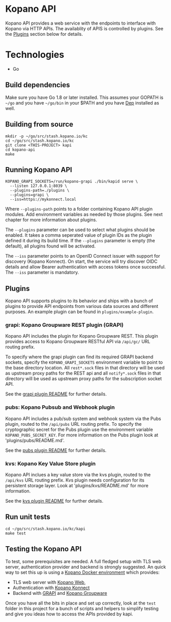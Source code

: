 # Kopano API

Kopano API provides a web service with the endpoints to interface with Kopano
via HTTP APIs. The availablity of APIS is controlled by plugins. See the [Plugins](#Plugins)
section below for details.

# Technologies

- Go

## Build dependencies

Make sure you have Go 1.8 or later installed. This assumes your GOPATH is `~/go` and
you have `~/go/bin` in your $PATH and you have [Dep](https://golang.github.io/dep/)
installed as well.

## Building from source

```
mkdir -p ~/go/src/stash.kopano.io/kc
cd ~/go/src/stash.kopano.io/kc
git clone <THIS-PROJECT> kapi
cd kopano-api
make
```

## Running Kopano API

```
KOPANO_GRAPI_SOCKETS=/run/kopano-grapi ./bin/kapid serve \
  --listen 127.0.0.1:8039 \
  --plugins-path=./plugins \
  --plugins=grapi \
  --iss=https://mykonnect.local
```

Where `--plugins-path` points to a folder containing Kopano API plugin modules.
Add environment variables as needed by those plugins. See next chapter for
more information about plugins.

The `--plugins` parameter can be used to select what plugins should be enabled.
It takes a comma seperated value of plugin IDs as the plugin defined it during
its build time. If the `--plugins` parameter is empty (the default), all plugins
found will be activated.

The `--iss` parameter points to an OpenID Connect issuer with support for
discovery (Kopano Konnect). On start, the service will try discover OIDC details
and allow Bearer authentication with access tokens once successful. The `--iss`
parameter is mandatory.

## Plugins

Kopano API supports plugins to its behavior and ships with a bunch of
plugins to provide API endpoints from various data sources and different
purposes. An example plugin can be found in `plugins/example-plugin`.

### grapi: Kopano Groupware REST plugin (GRAPI)

Kopano API includes the plugin for Kopano Groupware REST. This plugin provides
access to Kopano Groupware RESTful API via `/api/gc/` URL routing prefix.

To specify where the grapi plugin can find its required GRAPI backend sockets,
specify the `KOPANO_GRAPI_SOCKETS` environment variable to point to the base
directory location. All `rest*.sock` files in that directory will be used as
upstream proxy paths for the REST api and all `notify*.sock` files in that
directory will be used as upstream proxy paths for the subscription socket API.

See the [grapi plugin README](https://stash.kopano.io/projects/KC/repos/kapi/browse/plugins/grapi/README.md) for further details.

### pubs: Kopano Pubsub and Webhook plugin

Kopano API includes a pub/sub system and webhook system via the Pubs plugin,
routed to the `/api/pubs` URL routing prefix. To specify the cryptographic
secret for the Pubs plugin use the environment variable
`KOPANO_PUBS_SECRET_KEY`. For more information on the Pubs plugin look at
'plugins/pubs/README.md'.

See the [pubs plugin README](https://stash.kopano.io/projects/KC/repos/kapi/browse/plugins/pubs/README.md) for further details.

### kvs: Kopano Key Value Store plugin

Kopano API inclues a key value store via the kvs plugin, routed to the
`/api/kvs` URL routing prefix. Kvs plugin needs configuration for its persistent
storage layer. Look at 'plugins/kvs/README.md' for more information.

See the [kvs plugin README](https://stash.kopano.io/projects/KC/repos/kapi/browse/plugins/kvs/README.md) for further details.

## Run unit tests

```
cd ~/go/src/stash.kopano.io/kc/kapi
make test
```

## Testing the Kopano API

To test, some prerequisites are needed. A full fledged setup with TLS web server,
authentication provider and backend is strongly suggested. An quick way to set
this up is using a [Kopano Docker environment](https://github.com/kopano-dev/kopano-docker) which
provides:

  - TLS web server with [Kopano Web](https://stash.kopano.io/projects/KGOL/repos/kweb),
  - Authentication with [Kopano Konnect](https://stash.kopano.io/projects/KC/repos/konnect)
  - Backend with [GRAPI](https://stash.kopano.io/projects/KC/repos/grapi) and [Kopano Groupware](https://stash.kopano.io/projects/KC/repos/kopanocore)

Once you have all the bits in place and set up correctly, look at the `test`
folder in this project for a bunch of scripts and helpers to simplify testing
and give you ideas how to access the APIs provided by kapi.

